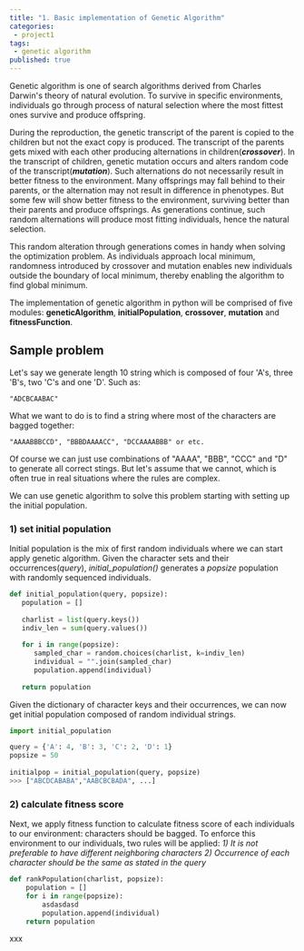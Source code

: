 ```yaml
---
title: "1. Basic implementation of Genetic Algorithm"
categories:
 - project1
tags:
 - genetic algorithm
published: true
---
```


Genetic algorithm is one of search algorithms derived from Charles Darwin's theory of natural evolution. To survive in specific environments, individuals go through process of natural selection where the most fittest ones survive and produce offspring.

During the reproduction, the genetic transcript of the parent is copied to the children but not the exact copy is produced. The transcript of the parents gets mixed with each other producing alternations in children(***crossover***). In the transcript of children, genetic mutation occurs and alters random code of the transcript(***mutation***). Such alternations do not necessarily result in better fitness to the environment. Many offsprings may fall behind to their parents, or the alternation may not result in difference in phenotypes. But some few will show better fitness to the environment, surviving better than their parents and produce offsprings. As generations continue, such random alternations will produce most fitting individuals, hence the natural selection.

This random alteration through generations comes in handy when solving the optimization problem. As individuals approach local minimum, randomness introduced by crossover and mutation enables new individuals outside the boundary of local minimum, thereby enabling the algorithm to find global minimum.

The implementation of genetic algorithm in python will be comprised of five modules: **geneticAlgorithm**, **initialPopulation**, **crossover**, **mutation** and **fitnessFunction**.

## Sample problem
Let's say we generate length 10 string which is composed of four 'A's, three 'B's, two 'C's and one 'D'.
Such as:
```
"ADCBCAABAC"
```
What we want to do is to find a string where most of the characters are bagged together:
```
"AAAABBBCCD", "BBBDAAAACC", "DCCAAAABBB" or etc.
```
Of course we can just use combinations of "AAAA", "BBB", "CCC" and "D" to generate all correct stings. But let's assume that we cannot, which is often true in real situations where the rules are complex.

We can use genetic algorithm to solve this problem starting with setting up the initial population.

### 1) set initial population
Initial population is the mix of first random individuals where we can start apply genetic algorithm. Given the character sets and their occurrences(*query*), *initial_population()* generates a *popsize* population with randomly sequenced individuals.
```python
def initial_population(query, popsize):  
   population = []  
  
   charlist = list(query.keys())  
   indiv_len = sum(query.values())  
  
   for i in range(popsize):  
      sampled_char = random.choices(charlist, k=indiv_len)  
      individual = "".join(sampled_char)  
      population.append(individual)  
  
   return population
```
Given the dictionary of character keys and their occurrences, we can now get initial population composed of random individual strings.
```python
import initial_population

query = {'A': 4, 'B': 3, 'C': 2, 'D': 1}
popsize = 50  
  
initialpop = initial_population(query, popsize)
>>> ["ABCDCABABA","AABCBCBADA", ...]
```
### 2) calculate fitness score
Next, we apply fitness function to calculate fitness score of each individuals to our environment: characters should be bagged. To enforce this environment to our individuals, two rules will be applied:
*1) It is not preferable to have different neighboring characters
2)  Occurrence of each character should be the same as stated in the query*
```python
def rankPopulation(charlist, popsize):
	population = []
	for i in range(popsize):
		asdasdasd
		population.append(individual)
	return population
```
xxx

<!--stackedit_data:
eyJoaXN0b3J5IjpbLTE5NDM1NjYzMDMsNTgwNDIwMDEwLDcxMj
E2NjgzOSwtMjExNzgyOTIwLC05MTQyNDQ5ODgsLTE4MjQ4Nzgz
NzMsMzg4NTU0MDk2LDEyMjExOTQ5MTcsMTUxNDM2NzAyLC03Mj
QyNjcwNywxNDQzNDU5ODg1XX0=
-->